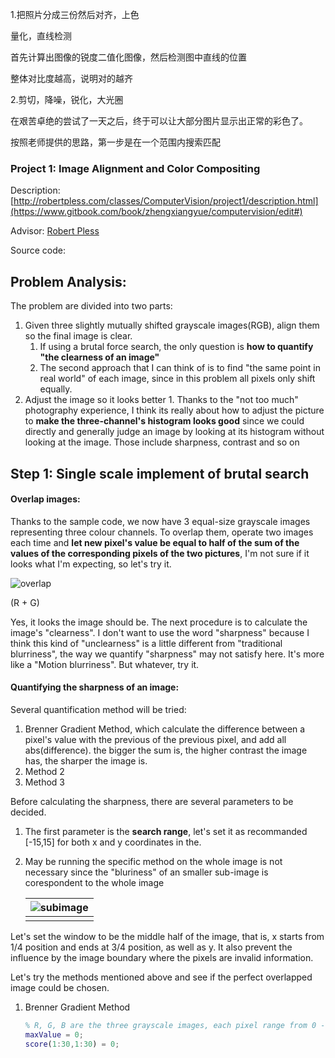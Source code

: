 1.把照片分成三份然后对齐，上色

量化，直线检测

首先计算出图像的锐度二值化图像，然后检测图中直线的位置



整体对比度越高，说明对的越齐

2.剪切，降噪，锐化，大光圈





在艰苦卓绝的尝试了一天之后，终于可以让大部分图片显示出正常的彩色了。

按照老师提供的思路，第一步是在一个范围内搜索匹配



### Project 1: Image Alignment and Color Compositing

Description: [http://robertpless.com/classes/ComputerVision/project1/description.html](https://www.gitbook.com/book/zhengxiangyue/computervision/edit#)

Advisor: [Robert Pless](https://www.gitbook.com/book/zhengxiangyue/computervision/edit#)

Source code:

## Problem Analysis:

The problem are divided into two parts:

1. Given three slightly mutually shifted grayscale images(RGB), align them so the final image is clear.
   1. If using a brutal force search, the only question is **how to quantify "the clearness of an image"**
   2. The second approach that I can think of is to find "the same point in real world" of each image, since in this problem all pixels only shift equally.
2. Adjust the image so it looks better 1. Thanks to the "not too much" photography experience, I think its really about how to adjust the picture to **make the three-channel's histogram looks good** since we could directly and generally judge an image by looking at its histogram without looking at the image. Those include sharpness, contrast and so on

## Step 1: Single scale implement of brutal search

#### Overlap images:

Thanks to the sample code, we now have 3 equal-size grayscale images representing three colour channels. To overlap them, operate two images each time and **let new pixel's value be equal to half of the sum of the values of the corresponding pixels of the two pictures**, I'm not sure if it looks what I'm expecting, so let's try it.

![overlap](/Users/Cancel/Course/gitbooks/knowledgeTree/assets/computerVision/overlap.png)

(R + G)

Yes, it looks the image should be. The next procedure is to calculate the image's "clearness". I don't want to use the word "sharpness" because I think this kind of "unclearness" is a little different from "traditional blurriness", the way we quantify "sharpness" may not satisfy here. It's more like a "Motion blurriness". But whatever, try it.

#### Quantifying the sharpness of an image:

Several quantification method will be tried:

1. Brenner Gradient Method, which calculate the difference between a pixel's value with the previous of the previous pixel, and add all abs(difference). the bigger the sum is, the higher contrast the image has, the sharper the image is.
2. Method 2
3. Method 3

Before calculating the sharpness, there are several parameters to be decided.

1. The first parameter is the **search range**, let's set it as recommanded [-15,15] for both x and y coordinates in the.

2. May be running the specific method on the whole image is not necessary since the "bluriness" of an smaller sub-image is corespondent to the whole image

   | ![subimage](/Users/Cancel/Course/gitbooks/knowledgeTree/assets/computerVision/subimage.png) |
   | :--------------------------------------: |
   |                                          |

Let's set the window to be the middle half of the image, that is, x starts from 1/4 position and ends at 3/4 position, as well as y. It also prevent the influence by the image boundary where the pixels are invalid information.

Let's try the methods mentioned above and see if the perfect overlapped image could be chosen.

1. Brenner Gradient Method

   ```matlab
   % R, G, B are the three grayscale images, each pixel range from 0 - 255
   maxValue = 0;
   score(1:30,1:30) = 0;

   ```

   ​